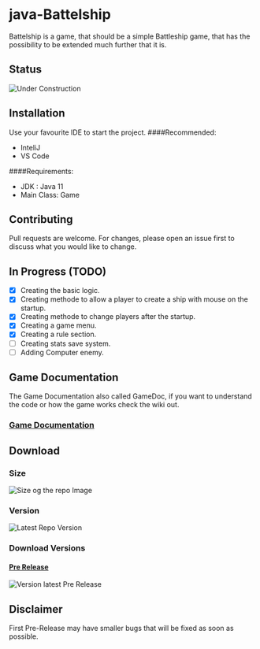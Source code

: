 # java-Battelship

Battelship is a game, that should be a simple Battleship game, that has the possibility to be extended much further that it is.

## Status 
![Under Construction](https://media.giphy.com/media/kfR5iyQgmq7PoiFTAf/giphy.gif)

## Installation

Use your favourite IDE to start the project. 
####Recommended:
* InteliJ
* VS Code

####Requirements:
* JDK : Java 11
* Main Class: Game

## Contributing
Pull requests are welcome. For changes, please open an issue first to discuss what you would like to change.

## In Progress (TODO)
- [x] Creating the basic logic.
- [x] Creating methode to allow a player to create a ship with mouse on the startup.
- [x] Creating methode to change players after the startup.
- [x] Creating a game menu.
- [x] Creating a rule section.
- [ ] Creating stats save system.
- [ ] Adding Computer enemy.

## Game Documentation
The Game Documentation also called GameDoc, if you want to understand the code or how the game works check the wiki out.
<br>
### [Game Documentation](https://github.com/KnightRider2070/java-Battelship/wiki/Home)

## Download

### Size
![Size og the repo Image](https://img.shields.io/github/repo-size/KnightRider2070/java-Battelship?style=for-the-badge)

### Version
![Latest Repo Version](https://img.shields.io/github/v/tag/KnightRider2070/java-Battelship?style=for-the-badge)

### Download Versions
#### [Pre Release](https://github.com/KnightRider2070/java-Battelship/releases/latest) 

![Version latest Pre Release](https://img.shields.io/github/v/release/KnightRider2070/java-Battelship?include_prereleases&style=for-the-badge)

## Disclaimer
First Pre-Release may have smaller bugs that will be fixed as soon as possible.